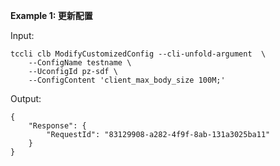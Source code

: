 **Example 1: 更新配置**



Input: 

```
tccli clb ModifyCustomizedConfig --cli-unfold-argument  \
    --ConfigName testname \
    --UconfigId pz-sdf \
    --ConfigContent 'client_max_body_size 100M;'
```

Output: 
```
{
    "Response": {
        "RequestId": "83129908-a282-4f9f-8ab-131a3025ba11"
    }
}
```

